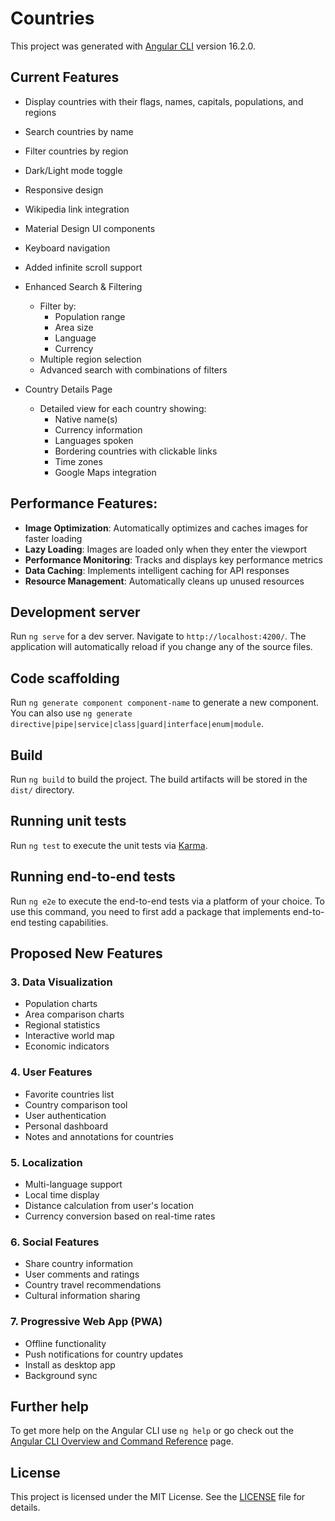 # Countries

This project was generated with [Angular CLI](https://github.com/angular/angular-cli) version 16.2.0.

## Current Features
- Display countries with their flags, names, capitals, populations, and regions
- Search countries by name
- Filter countries by region
- Dark/Light mode toggle
- Responsive design
- Wikipedia link integration
- Material Design UI components
- Keyboard navigation
- Added infinite scroll support

- Enhanced Search & Filtering
    - Filter by:
        - Population range
        - Area size
        - Language
        - Currency
    - Multiple region selection
    - Advanced search with combinations of filters

- Country Details Page
    - Detailed view for each country showing:
        - Native name(s)
        - Currency information
        - Languages spoken
        - Bordering countries with clickable links
        - Time zones
        - Google Maps integration



## Performance Features:
- **Image Optimization**: Automatically optimizes and caches images for faster loading
- **Lazy Loading**: Images are loaded only when they enter the viewport
- **Performance Monitoring**: Tracks and displays key performance metrics
- **Data Caching**: Implements intelligent caching for API responses
- **Resource Management**: Automatically cleans up unused resources

## Development server

Run `ng serve` for a dev server. Navigate to `http://localhost:4200/`. The application will automatically reload if you change any of the source files.

## Code scaffolding

Run `ng generate component component-name` to generate a new component. You can also use `ng generate directive|pipe|service|class|guard|interface|enum|module`.

## Build

Run `ng build` to build the project. The build artifacts will be stored in the `dist/` directory.

## Running unit tests

Run `ng test` to execute the unit tests via [Karma](https://karma-runner.github.io).

## Running end-to-end tests

Run `ng e2e` to execute the end-to-end tests via a platform of your choice. To use this command, you need to first add a package that implements end-to-end testing capabilities.




## Proposed New Features

### 3. Data Visualization
- Population charts
- Area comparison charts
- Regional statistics
- Interactive world map
- Economic indicators

### 4. User Features
- Favorite countries list
- Country comparison tool
- User authentication
- Personal dashboard
- Notes and annotations for countries

### 5. Localization
- Multi-language support
- Local time display
- Distance calculation from user's location
- Currency conversion based on real-time rates

### 6. Social Features
- Share country information
- User comments and ratings
- Country travel recommendations
- Cultural information sharing

### 7. Progressive Web App (PWA)
- Offline functionality
- Push notifications for country updates
- Install as desktop app
- Background sync






## Further help

To get more help on the Angular CLI use `ng help` or go check out the [Angular CLI Overview and Command Reference](https://angular.io/cli) page.


## License
This project is licensed under the MIT License. See the [LICENSE](LICENSE) file for details.


